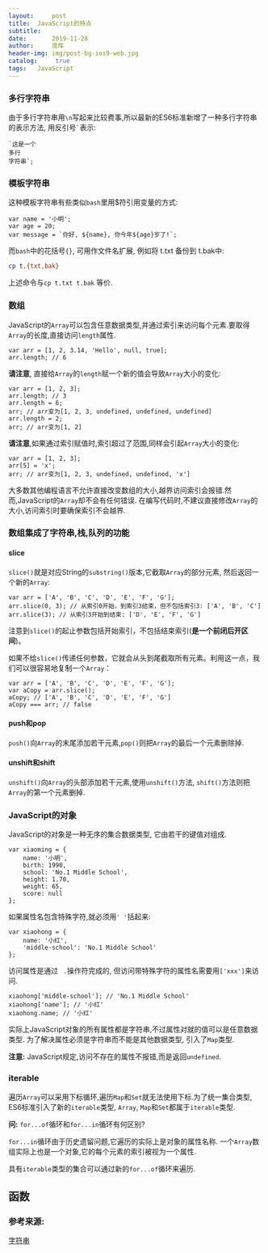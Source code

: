 ```yaml
---
layout:     post
title:	JavaScript的特点
subtitle:  
date:       2019-11-28
author: 	庞晖
header-img: img/post-bg-ios9-web.jpg
catalog: 	 true
tags: 	JavaScript
---
```


### 多行字符串
由于多行字符串用```\n```写起来比较费事,所以最新的ES6标准新增了一种多行字符串的表示方法, 用反引号``` ` ```表示:

```
`这是一个
多行
字符串`;
```

### 模板字符串
这种模板字符串有些类似```bash```里用$符引用变量的方式:
```
var name = '小明';
var age = 20;
var message = `你好, ${name}, 你今年${age}岁了!`;
```
而```bash```中的花括号```{}```, 可用作文件名扩展, 例如将 t.txt 备份到 t.bak中:
```bash
cp t.{txt,bak}
```
上述命令与``` cp t.txt t.bak ``` 等价.

### 数组
JavaScript的```Array```可以包含任意数据类型,并通过索引来访问每个元素.要取得```Array```的长度,直接访问```length```属性.
```
var arr = [1, 2, 3.14, 'Hello', null, true];
arr.length; // 6
```
**请注意**, 直接给```Array```的```length```赋一个新的值会导致```Array```大小的变化:
```
var arr = [1, 2, 3];
arr.length; // 3
arr.length = 6;
arr; // arr变为[1, 2, 3, undefined, undefined, undefined]
arr.length = 2;
arr; // arr变为[1, 2]
```
**请注意**,如果通过索引赋值时,索引超过了范围,同样会引起```Array```大小的变化:
```
var arr = [1, 2, 3];
arr[5] = 'x';
arr; // arr变为[1, 2, 3, undefined, undefined, 'x']
```

大多数其他编程语言不允许直接改变数组的大小,越界访问索引会报错.然而,JavaScript的```Array```却不会有任何错误. 在编写代码时,不建议直接修改```Array```的大小,访问索引时要确保索引不会越界.

### 数组集成了字符串,栈,队列的功能
#### slice
```slice()```就是对应String的```substring()```版本,它截取```Array```的部分元素, 然后返回一个新的```Array```:
```
var arr = ['A', 'B', 'C', 'D', 'E', 'F', 'G'];
arr.slice(0, 3); // 从索引0开始，到索引3结束，但不包括索引3: ['A', 'B', 'C']
arr.slice(3); // 从索引3开始到结束: ['D', 'E', 'F', 'G']
```
注意到```slice()```的起止参数包括开始索引，不包括结束索引(**是一个前闭后开区间**)。

如果不给```slice()```传递任何参数，它就会从头到尾截取所有元素。利用这一点，我们可以很容易地复制一个```Array```：

```
var arr = ['A', 'B', 'C', 'D', 'E', 'F', 'G'];
var aCopy = arr.slice();
aCopy; // ['A', 'B', 'C', 'D', 'E', 'F', 'G']
aCopy === arr; // false
```
#### push和pop
```push()```向```Array```的末尾添加若干元素,```pop()```则把```Array```的最后一个元素删除掉.

#### unshift和shift
```unshift()```向```Array```的头部添加若干元素,使用```unshift()```方法, ```shift()```方法则把```Array```的第一个元素删掉.

### JavaScript的对象
JavaScript的对象是一种无序的集合数据类型, 它由若干的键值对组成.

```
var xiaoming = {
    name: '小明',
    birth: 1990,
    school: 'No.1 Middle School',
    height: 1.70,
    weight: 65,
    score: null
};
```

如果属性名包含特殊字符,就必须用``` ' ' ```括起来:

```
var xiaohong = {
    name: '小红',
    'middle-school': 'No.1 Middle School'
};
```
访问属性是通过 ``` .```操作符完成的, 但访问带特殊字符的属性名需要用```['xxx']```来访问.
```
xiaohong['middle-school']; // 'No.1 Middle School'
xiaohong['name']; // '小红'
xiaohong.name; // '小红'
```

实际上JavaScript对象的所有属性都是字符串,不过属性对就的值可以是任意数据类型. 为了解决属性必须是字符串而不能是其他数据类型, 引入了```Map```类型.

**注意:** JavaScript规定,访问不存在的属性不报错,而是返回```undefined```.

### iterable
遍历```Array```可以采用下标循环,遍历```Map```和```Set```就无法使用下标.为了统一集合类型, ES6标准引入了新的```iterable```类型, ```Array```, ```Map```和```Set```都属于```iterable```类型.

**问:** ```for...of```循环和```for...in```循环有何区别?

```for...in```循环由于历史遗留问题,它遍历的实际上是对象的属性名称. 一个```Array```数组实际上也是一个对象,它的每个元素的索引被视为一个属性.

具有```iterable```类型的集合可以通过新的```for...of```循环来遍历.

## 函数


### 参考来源:
[字符串](https://www.liaoxuefeng.com/wiki/1022910821149312/1023020952022784)

